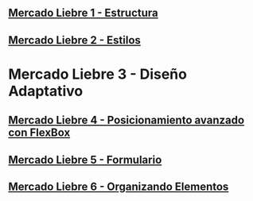## [Mercado Liebre 1 - Estructura](https://github.com/DiazJose01/mercadoLiebre/tree/master)

## [Mercado Liebre 2 - Estilos](https://github.com/DiazJose01/mercadoLiebre/tree/ML2)
# Mercado Liebre 3 - Diseño Adaptativo

## [Mercado Liebre 4 - Posicionamiento avanzado con FlexBox](https://github.com/DiazJose01/mercadoLiebre/tree/ML4)
## [Mercado Liebre 5 - Formulario](https://github.com/DiazJose01/mercadoLiebre/tree/ML5)

## [Mercado Liebre 6 - Organizando Elementos](https://github.com/DiazJose01/mercadoLiebre/tree/ML6)

